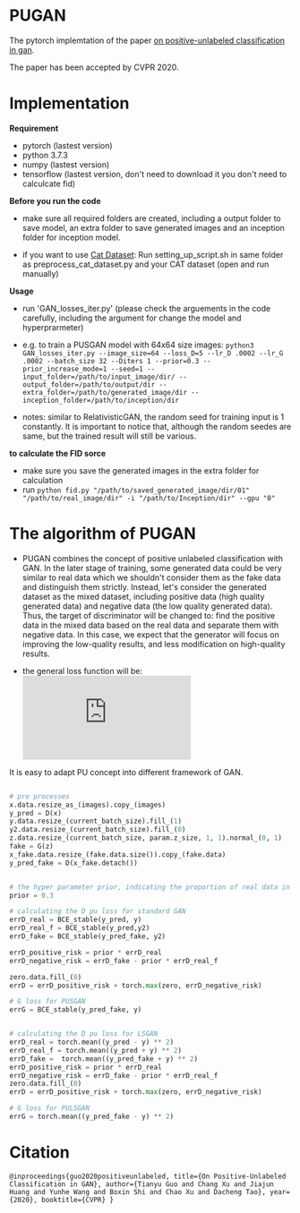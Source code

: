# PUGAN

The pytorch implemtation of the paper [on positive-unlabeled classification in gan](https://arxiv.org/abs/2002.01136). 

The paper has been accepted by CVPR 2020.

# Implementation

**Requirement**
* pytorch (lastest version)
* python 3.7.3
* numpy (lastest version)
* tensorflow (lastest version, don't need to download it you don't need to calculcate fid)

**Before you run the code**
* make sure all required folders are created, including a output folder to save model, an extra folder to save generated images and an inception folder for inception model. 

* if you want to use [Cat Dataset](http://academictorrents.com/details/c501571c29d16d7f41d159d699d0e7fb37092cbd): Run setting_up_script.sh in same folder as preprocess_cat_dataset.py and your CAT dataset (open and run manually)

**Usage**
* run 'GAN_losses_iter.py' (please check the arguements in the code carefully, including the argument for change the model and hyperprarmeter)

* e.g. to train a PUSGAN model with 64x64 size images: `python3 GAN_losses_iter.py --image_size=64 --loss_D=5 --lr_D .0002 --lr_G .0002 --batch_size 32 --Diters 1 --prior=0.3 --prior_increase_mode=1 --seed=1 --input_folder=/path/to/input_image/dir/ --output_folder=/path/to/output/dir --extra_folder=/path/to/generated_image/dir --inception_folder=/path/to/inception/dir`

* notes: similar to RelativisticGAN, the random seed for training input is 1 constantly. It is important to notice that, although the random seedes are same, but the trained result will still be various.

**to calculate the FID sorce**
* make sure you save the generated images in the extra folder for calculation
* run `python fid.py "/path/to/saved_generated_image/dir/01" "/path/to/real_image/dir" -i "/path/to/Inception/dir" --gpu "0"`

# The algorithm of PUGAN

* PUGAN combines the concept of positive unlabeled classification with GAN. In the later stage of training, some generated data could be very similar to real data which we shouldn't consider them as the fake data and distinguish them strictly. Instead, let's consider the generated dataset as the mixed dataset, including positive data (high quality generated data) and negative data (the low quality generated data). Thus, the target of discriminator will be changed to: find the positive data in the mixed data based on the real data and separate them with negative data. In this case, we expect that the generator will focus on improving the low-quality results, and less modification on high-quality results.

* the general loss function will be:
![](https://latex.codecogs.com/gif.latex?%5Cunderset%7BG%7D%7Bmax%7D%5C%20%5Cunderset%7BD%7D%7Bmin%7DV%28D%2C%20G%29%20%3D%20%5Cpi%5Cmathbb%7BE%7D_%7Bp_%7Bdata%7D%7D%5Bf_1%28D%28x%29%29%5D%20&plus;%20max%5C%7B0%2C%20%5Cmathbb%7BE%7D_%7Bp_z%7D%5Bf_2%28D%28G%28z%29%29%29%5D%5C%7D%20-%20%5Cpi%5Cmathbb%7BE%7D_%7Bp_%7Bdata%7D%7D%5Bf_2%28D%28x%29%29%5D%5C%7D)

It is easy to adapt PU concept into different framework of GAN.



```python

# pre processes
x.data.resize_as_(images).copy_(images)
y_pred = D(x)
y.data.resize_(current_batch_size).fill_(1)
y2.data.resize_(current_batch_size).fill_(0)
z.data.resize_(current_batch_size, param.z_size, 1, 1).normal_(0, 1)
fake = G(z)
x_fake.data.resize_(fake.data.size()).copy_(fake.data)
y_pred_fake = D(x_fake.detach())


# the hyper parameter prior, indicating the proportion of real data in the mixed data (you can change it such as increasing it during the training processes)
prior = 0.3

# calculating the D pu loss for standard GAN 
errD_real = BCE_stable(y_pred, y)
errD_real_f = BCE_stable(y_pred,y2)
errD_fake = BCE_stable(y_pred_fake, y2)

errD_positive_risk = prior * errD_real
errD_negative_risk = errD_fake - prior * errD_real_f

zero.data.fill_(0)
errD = errD_positive_risk + torch.max(zero, errD_negative_risk)

# G loss for PUSGAN
errG = BCE_stable(y_pred_fake, y)


# calculating the D pu loss for LSGAN
errD_real = torch.mean((y_pred - y) ** 2)
errD_real_f = torch.mean((y_pred + y) ** 2)
errD_fake =  torch.mean((y_pred_fake + y) ** 2)
errD_positive_risk = prior * errD_real
errD_negative_risk = errD_fake - prior * errD_real_f
zero.data.fill_(0)
errD = errD_positive_risk + torch.max(zero, errD_negative_risk)

# G loss for PULSGAN
errG = torch.mean((y_pred_fake - y) ** 2)
```

# Citation
``@inproceedings{guo2020positiveunlabeled,
    title={On Positive-Unlabeled Classification in GAN},
    author={Tianyu Guo and Chang Xu and Jiajun Huang and Yunhe Wang and Boxin Shi and Chao Xu and Dacheng Tao},
    year={2020},
    booktitle={CVPR}
}``
